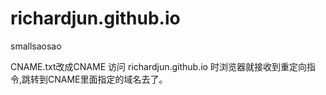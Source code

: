 # richardjun.github.io
smallsaosao


CNAME.txt改成CNAME
访问 richardjun.github.io 时浏览器就接收到重定向指令,跳转到CNAME里面指定的域名去了。  